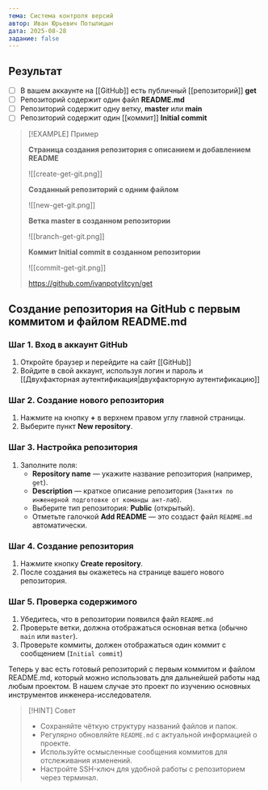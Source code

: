 ```yaml
---
тема: Система контроля версий
автор: Иван Юрьевич Потылицын
дата: 2025-08-28
задание: false
---
```

## Результат

- [ ] В вашем аккаунте на [[GitHub]] есть публичный [[репозиторий]] **get**
- [ ] Репозиторий содержит один файл **README.md**
- [ ] Репозиторий содержит одну ветку, **master** или **main**
- [ ] Репозиторий содержит один [[коммит]] **Initial commit**

> [!EXAMPLE] Пример
> 
> **Страница создания репозитория с описанием и добавлением README**
> 
> ![[create-get-git.png]]
> 
> **Созданный репозиторий с одним файлом**
> 
> ![[new-get-git.png]]
> 
> **Ветка master в созданном репозитории**
> 
> ![[branch-get-git.png]]
> 
> **Коммит Initial commit в созданном репозитории**
> 
> ![[commit-get-git.png]]
> 
> https://github.com/ivanpotylitcyn/get

## Создание репозитория на GitHub с первым коммитом и файлом README.md

### Шаг 1. Вход в аккаунт GitHub

1. Откройте браузер и перейдите на сайт [[GitHub]]
2. Войдите в свой аккаунт, используя логин и пароль и [[Двухфакторная аутентификация|двухфакторную аутентификацию]]

### Шаг 2. Создание нового репозитория

1. Нажмите на кнопку **+** в верхнем правом углу главной страницы.
2. Выберите пункт **New repository**.

### Шаг 3. Настройка репозитория

1. Заполните поля:
    - **Repository name** — укажите название репозитория (например, `get`).
    - **Description** — краткое описание репозитория (`Занятия по инженерной подготовке от команды ант-лаб`).
    - Выберите тип репозитория: **Public** (открытый).
    - Отметьте галочкой **Add README** — это создаст файл `README.md` автоматически.

### Шаг 4. Создание репозитория

1. Нажмите кнопку **Create repository**.
2. После создания вы окажетесь на странице вашего нового репозитория.

### Шаг 5. Проверка содержимого

1. Убедитесь, что в репозитории появился файл `README.md`    
2. Проверьте ветки, должна отображаться основная ветка (обычно `main` или `master`).
3. Проверьте коммиты, должен отображаться один коммит с сообщением (`Initial commit`)

Теперь у вас есть готовый репозиторий с первым коммитом и файлом README.md, который можно использовать для дальнейшей работы над любым проектом. В нашем случае это проект по изучению основных инструментов инженера-исследователя.

> [!HINT] Совет
> - Сохраняйте чёткую структуру названий файлов и папок.
> - Регулярно обновляйте `README.md` с актуальной информацией о проекте.
> - Используйте осмысленные сообщения коммитов для отслеживания изменений.
> - Настройте SSH-ключ для удобной работы с репозиторием через терминал.

